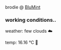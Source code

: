 brodie @ [BluMint](https://www.linkedin.com/company/blumint-io/)

<!--weather_start-->
### working conditions..

weather: few clouds ☁️

temp: 16.16 °C 👕

<!--weather_end-->
